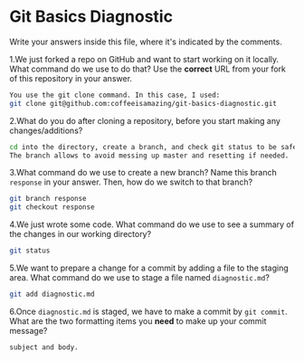 # Git Basics Diagnostic

Write your answers inside this file, where it's indicated by the comments.

1.We just forked a repo on GitHub and want to start working on it locally.
What command do we use to do that? Use the **correct** URL from your fork of
this repository in your answer.

```sh
You use the git clone command. In this case, I used:
git clone git@github.com:coffeeisamazing/git-basics-diagnostic.git
```

2.What do you do after cloning a repository, before you start making any
changes/additions?

```sh
cd into the directory, create a branch, and check git status to be safe.
The branch allows to avoid messing up master and resetting if needed.
```

3.What command do we use to create a new branch? Name this branch `response`
    in your answer. Then, how do we switch to that branch?

```sh
git branch response
git checkout response
```

4.We just wrote some code. What command do we use to see a summary of the
    changes in our working directory?

```sh
git status
```

5.We want to prepare a change for a commit by adding a file to the staging
    area. What command do we use to stage a file named `diagnostic.md`?

```sh
git add diagnostic.md
```

6.Once `diagnostic.md` is staged, we have to make a commit by `git commit`.
What are the two formatting items you **need** to make up your commit message?

```sh
subject and body.
```
